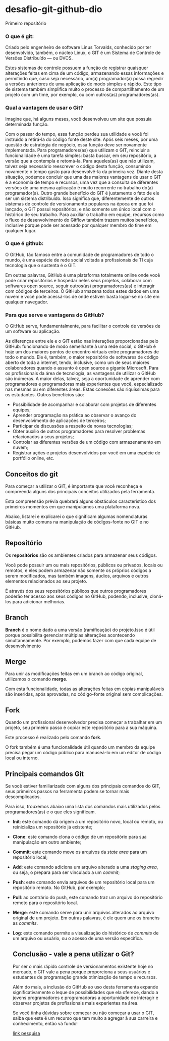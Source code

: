 # desafio-git-github-dio
Primeiro repositório

### O que é git:
Criado pelo engenheiro de software Linus Torvalds, conhecido por ter desenvolvido, também, o núcleo Linux, o GIT é um Sistema de Controle de Versões Distribuído — ou DVCS.

Estes sistemas de controle possuem a função de registrar quaisquer alterações feitas em cima de um código, armazenando essas informações e permitindo que, caso seja necessário, um(a) programador(a) possa regredir a versões anteriores de uma aplicação de modo simples e rápido.
Este tipo de sistema também simplifica muito o processo de compartilhamento de um projeto com um time, por exemplo, ou com outros(as) programadores(as).
### Qual a vantagem de usar o Git?
Imagine que, há alguns meses, você desenvolveu um site que possuia determinada função.

Com o passar do tempo, essa função perdeu sua utilidade e você foi instruído a retirá-la do código fonte deste site.
Após seis meses, por uma questão de estratégia de negócio, essa função deve ser novamente implementada.
Para programadores(as) que utilizam o GIT, reincluir a funcionalidade é uma tarefa simples: basta buscar, em seu repositório, a versão que a contempla e retomá-la.
Para aqueles(as) que não utilizam, talvez seja necessário reescrever o código desta função, consumindo novamente o tempo gasto para desenvolvê-la da primeira vez.
Diante desta situação, podemos concluir que uma das maiores vantagens de usar o GIT é a economia de tempo e recursos, uma vez que a consulta de diferentes versões de uma mesma aplicação é muito recorrente no trabalho do(a) programador(a).
Outro grande benefício do GIT é justamente o fato de ele ser um sistema distribuído.
Isso significa que, diferentemente de outros sistemas de controle de versionamento populares na época em que foi lançado, o GIT possui repositórios, e não somente um único local com o histórico de seu trabalho.
Para auxiliar o trabalho em equipe, recursos como o fluxo de desenvolvimento do Gitflow também trazem muitos benefícios, inclusive porque pode ser acessado por qualquer membro do time em qualquer lugar.

### O que é github:
O GitHub, tão famoso entre a comunidade de programadores de todo o mundo, é uma espécie de rede social voltada a profissionais de TI cuja tecnologia que o sustenta é o GIT.

Em outras palavras, GitHub é uma plataforma totalmente online onde você pode criar repositórios e hospedar neles seus projetos, colaborar com softwares open source, seguir outros(as) programadores(as) e interagir com códigos de terceiros.
O GitHub armazena todos estes dados em uma nuvem e você pode acessá-los de onde estiver: basta logar-se no site em qualquer navegador.
### Para que serve e vantagens do GitHub?

O GitHub serve, fundamentalmente, para facilitar o controle de versões de um software ou aplicação.

As diferenças entre ele e o GIT estão nas interações proporcionadas pelo GitHub: funcionando de modo semelhante à uma rede social, o GitHub é hoje um dos maiores pontos de encontro virtuais entre programadores de todo o mundo.
Ele é, também, o maior repositório de softwares de código aberto de toda a internet, tendo, inclusive, como um de seus maiores colaboradores quando o assunto é open source a gigante Microsoft.
Para os profissionais da área de tecnologia, as vantagens de utilizar o GitHub são inúmeras.
A maior delas, talvez, seja a oportunidade de aprender com programadores e programadoras mais experientes que você, especializado nas mesmas ou em diferentes áreas. 
Estas conexões são riquíssimas para os estudantes.
Outros benefícios são:

- Possibilidade de acompanhar e colaborar com projetos de diferentes equipes;
- Aprender programação na prática ao observar o avanço do desenvolvimento de aplicações de terceiros;
- Participar de discussões a respeito de novas tecnologias;
- Obter auxílio de outros programadores para resolver problemas relacionados a seus projetos;
- Controlar as diferentes versões de um código com armazenamento em nuvem;
- Registrar ações e projetos desenvolvidos por você em uma espécie de portfólio online, etc.

## Conceitos do git

Para começar a utilizar o GIT, é importante que você reconheça e compreenda alguns dos principais conceitos utilizados pela ferramenta.

Esta compreensão prévia quebrará alguns obstáculos característico dos primeiros momentos em que manipulamos uma plataforma nova.

Abaixo, listarei e explicarei o que significam algumas nomenclaturas básicas muito comuns na manipulação de códigos-fonte no GIT e no GitHub.

## Repositório

Os **repositórios** são os ambientes criados para armazenar seus códigos.

Você pode possuir um ou mais repositórios, públicos ou privados, locais ou remotos, e eles podem armazenar não somente os próprios códigos a serem modificados, mas também imagens, áudios, arquivos e outros elementos relacionados ao seu projeto.

É através dos seus repositórios públicos que outros programadores poderão ter acesso aos seus códigos no GitHub, podendo, inclusive, cloná-los para adicionar melhorias.

## Branch

**Branch** é o nome dado a uma versão (ramificação) do projeto.Isso é útil porque possibilita gerenciar múltiplas alterações acontecendo simultaneamente. Por exemplo, podemos fazer com que cada equipe de desenvolvimento

## Merge

Para unir as modificações feitas em um branch ao código original, utilizamos o comando **merge**.

Com esta funcionalidade, todas as alterações feitas em cópias manipuláveis são inseridas, após aprovadas, no código-fonte original sem complicações.

## Fork

Quando um profissional desenvolvedor precisa começar a trabalhar em um projeto, seu primeiro passo é copiar este repositório para a sua máquina.

Este processo é realizado pelo comando **fork**.

O fork também é uma funcionalidade útil quando um membro da equipe precisa pegar um código público para manuseá-lo em um editor de código local ou interno.

## Principais comandos Git

Se você estiver familiarizado com alguns dos principais comandos do GIT, seus primeiros passos na ferramenta podem se tornar mais descomplicados.

Para isso, trouxemos abaixo uma lista dos comandos mais utilizados pelos programadores(as) e o que eles significam.

- **Init**: este comando dá origem a um repositório novo, local ou remoto, ou reinicializa um repositório já existente;


- **Clone**: este comando clona o código de um repositório para sua manipulação em outro ambiente;


- **Commit**: este comando move os arquivos da *state area* para um repositório local;


- **Add**: este comando adiciona um arquivo alterado a uma *staging area*, ou seja, o prepara para ser vinculado a um *commit*;


- **Push**: este comando envia arquivos de um repositório local para um repositório remoto. No GitHub, por exemplo;


- **Pull**: ao contrário do push, este comando traz um arquivo do repositório remoto para o repositório local.


- **Merge**: este comando serve para unir arquivos alterados ao arquivo original de um projeto. Em outras palavras, é ele quem une os branchs as *commits*.


- **Log**: este comando permite a visualização do histórico de *commits* de um arquivo ou usuário, ou o acesso de uma versão específica.

  ## Conclusão - vale a pena utilizar o Git?

  Por ser o mais rápido controle de versionamentos existente hoje no mercado, o GIT vale a pena porque proporciona a seus usuários e estudantes de programação grande otimização de tempo e recursos.

  Além do mais, a inclusão do GitHub ao uso desta ferramenta expande significativamente o leque de possibilidades que ela oferece, dando a jovens programadores e programadoras a oportunidade de interagir e observar projetos de profissionais mais experientes na área.

  Se você tinha dúvidas sobre começar ou não começar a usar o GIT, saiba que este é um recurso que tem muito a agregar à sua carreira e conhecimento, então vá fundo!

  [link pesquisa](https://kenzie.com.br/blog/o-que-e-git/?trk_src=g&trk_cmp=15856497066&trk_grp=142186742081&trk_ad=609055390459&trk_kw=&utm_term=&utm_campaign=INSC-PER-2022-TERMOS-PROGRAMACAO-SEARCH&utm_source=adwords&utm_medium=ppc&hsa_acc=2166776305&hsa_cam=15856497066&hsa_grp=142186742081&hsa_ad=609055390459&hsa_src=g&hsa_tgt=aud-1364255809080:dsa-422413047485&hsa_kw=&hsa_mt=&hsa_net=adwords&hsa_ver=3)


